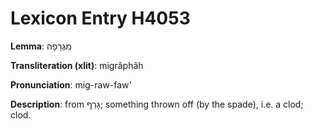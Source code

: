 # Lexicon Entry H4053

**Lemma**: מִגְרָפָה

**Transliteration (xlit)**: migrâphâh

**Pronunciation**: mig-raw-faw'

**Description**:
from גָּרַף; something thrown off (by the spade), i.e. a clod; clod.
